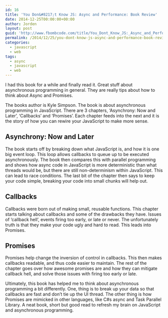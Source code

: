 ```yaml
---
id: 16
title: 'You Don&#8217;t Know JS: Async and Performance: Book Review'
date: 2014-12-25T00:00:00+00:00
author: Jorden
layout: post
guid: 'http://www.fbombcode.com/title/You_Dont_Know_JS:_Async_and_Performance:_Book_Review'
permalink: /2014/12/25/you-dont-know-js-async-and-performance-book-review/
categories:
  - javascript
  - web
tags:
  - async
  - javascript
  - web
---
```

 <p> I had this book for a while and finally read it. Great stuff about asynchronous programming in general. They are really tips about how to think about Async and Promises. </p> <p> The books author is Kyle Simpson. The book is about asynchronous programming in JavaScript. There are 3 chapters, &#8216;Asynchrony: Now and Later&#8217;, &#8216;Callbacks&#8217; and &#8216;Promises&#8217;. Each chapter feeds into the next and it is the story of how you can rewire your JavaScript to make more sense. </p> <h2> Asynchrony: Now and Later </h2> <p> The book starts off by breaking down what JavaScript is, and how it is one big event loop. This loop allows callbacks to queue up to be executed asynchronously. The book then compares this with parallel programming and shows how async code in JavaScript is more deterministic than what threads would be, but there are still non-determinism within JavaScript. This can lead to race conditions. The last bit of the chapter then says to keep your code simple, breaking your code into small chunks will help out. </p> <h2> Callbacks </h2> <p> Callbacks were born out of making small, reusable functions. This chapter starts talking about callbacks and some of the drawbacks they have. Issues of &#8216;callback hell&#8217;, events firing too early, or late or never. The unfortunately truth is that they make your code ugly and hard to read. This leads into Promises. </p> <h2> Promises </h2> <p> Promises help change the inversion of control in callbacks. This then makes callbacks readable, and thus code easier to maintain. The rest of the chapter goes over how awesome promises are and how they can mitigate callback hell, and solve those issues with firing too early or late. </p> <p> Ultimately, this book has helped me to think about asynchronous programming a bit differently. One, thing is to break up your data so that callbacks are fast and don&#8217;t tie up the UI thread. The other thing is how Promises are mimicked in other languages, like C#s async and Task Parallel Library. A neat book, short but good read to refresh my brain on JavaScript and asynchronous programming. </p>
